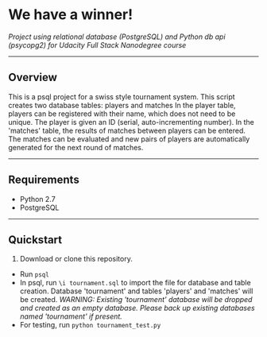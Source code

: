 # We have a winner! #

*Project using relational database (PostgreSQL) and Python db api (psycopg2) for Udacity Full Stack Nanodegree course*

---
## Overview ##

This is a psql project for a swiss style tournament system.
This script creates two database tables: players and matches
In the player table, players can be registered with their name, which does not need to be unique. The player is given an ID (serial, auto-incrementing number).
In the 'matches' table, the results of matches between players can be entered. The matches can be evaluated and new pairs of players are automatically generated for the next round of matches.

---
## Requirements ##

* Python 2.7
* PostgreSQL

---
## Quickstart ##

1. Download or clone this repository.
* Run `psql`
* In psql, run `\i tournament.sql` to import the file for database and table creation. Database 'tournament' and tables 'players' and 'matches' will be created. *WARNING: Existing 'tournament' database will be dropped and created as an empty database. Please back up existing databases named 'tournament' if present.* 
* For testing, run `python tournament_test.py`

